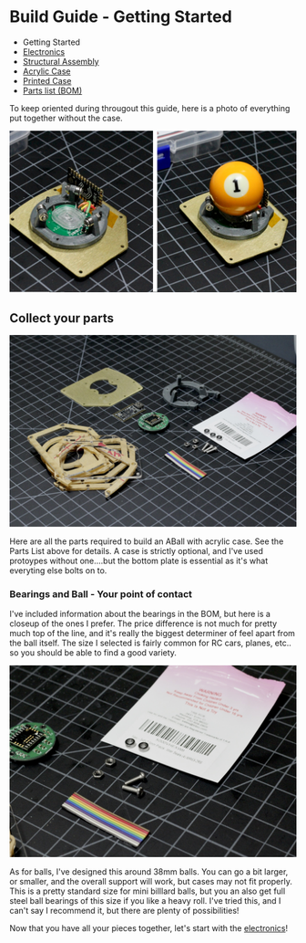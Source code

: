 # Build Guide - Getting Started


* Getting Started
* [Electronics](./docs/bg_electronics.md)
* [Structural Assembly](./docs/bg_structure.md)
* [Acrylic Case](./docs/bg_case_acrylic.md)
* [Printed Case](./docs/bg_case_printed.md)
* [Parts list (BOM)](./docs/bom.md)

To keep oriented during througout this guide, here is a photo of everything put together without the case.

![aball minimal implementation](../photos/aball_min.jpeg "aball minimal implementation")

## Collect your parts


![Parts Image](../photos/build_guide/aball_build_guide_1.jpeg "The Parts")

Here are all the parts required to build an ABall with acrylic case.  See the Parts List above for details.  A case is strictly optional, and I've used protoypes without one....but the bottom plate is essential as it's what everyting else bolts on to.  

### Bearings and Ball - Your point of contact
I've included information about the bearings in the BOM, but here is a closeup of the ones I prefer.  The price difference is not much for pretty much top of the line, and it's really the biggest determiner of feel apart from the ball itself.  The size I selected is fairly common for RC cars, planes, etc.. so you should be able to find a good variety.

![Bearing Closeup](../photos/build_guide/aball_build_guide_2.jpeg "RC bearings")

As for balls, I've designed this around 38mm balls.  You can go a bit larger, or smaller, and the overall support will work, but cases may not fit properly.  This is a pretty standard size for mini billlard balls, but you an also get full steel ball bearings of this size if you like a heavy roll.  I've tried this, and I can't say I recommend it, but there are plenty of possibilities!  


Now that you have all your pieces together, let's start with the [electronics](./docs/bg_electronics.md)!


